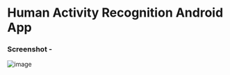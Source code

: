 <h1>Human Activity Recognition Android App</h1>


<h3>Screenshot -</h3>

![image](https://user-images.githubusercontent.com/88619994/171601215-ba07eff1-c62a-4fd6-91d0-5f943f424d56.png)
